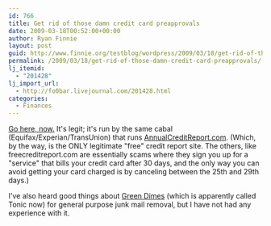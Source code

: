 ```yaml
---
id: 766
title: Get rid of those damn credit card preapprovals
date: 2009-03-18T00:52:00+00:00
author: Ryan Finnie
layout: post
guid: http://www.finnie.org/testblog/wordpress/2009/03/18/get-rid-of-those-damn-credit-card-preapprovals/
permalink: /2009/03/18/get-rid-of-those-damn-credit-card-preapprovals/
lj_itemid:
  - "201428"
lj_import_url:
  - http://fo0bar.livejournal.com/201428.html
categories:
  - Finances
---
```

[Go here, now.](https://www.optoutprescreen.com/) It's legit; it's run by the same cabal (Equifax/Experian/TransUnion) that runs [AnnualCreditReport.com](https://www.annualcreditreport.com/). (Which, by the way, is the ONLY legitimate "free" credit report site. The others, like freecreditreport.com are essentially scams where they sign you up for a "service" that bills your credit card after 30 days, and the only way you can avoid getting your card charged is by canceling between the 25th and 29th days.)

I've also heard good things about [Green Dimes](http://www.greendimes.com/) (which is apparently called Tonic now) for general purpose junk mail removal, but I have not had any experience with it.
